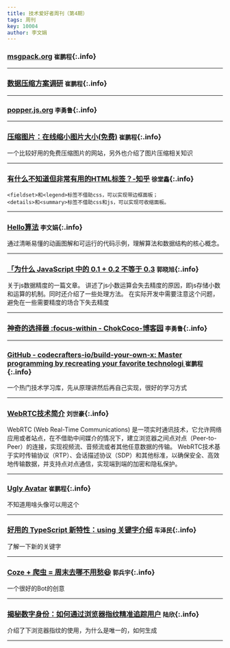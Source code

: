 ```yaml
---
title: 技术爱好者周刊（第4期）
tags: 周刊
key: 10004
author: 李文娟
---
```


### [msgpack.org](https://msgpack.org/)   `崔鹏程`{:.info}
---
### [数据压缩方案调研](https://j0t9xglvod.feishu.cn/wiki/O6xiw9Qu4igcWrkY7KVcJ8CLnmh)   `崔鹏程`{:.info}

---


### [popper.js.org](https://popper.js.org/docs/v2/)   `李勇鲁`{:.info}

---

### [压缩图片：在线缩小图片大小(免费)](https://freecompress.com/zh-cn/compress-image )   `崔鹏程`{:.info}

一个比较好用的免费压缩图片的网站，另外也介绍了图片压缩相关知识

---

### [有什么不知道但非常有用的HTML标签？-知乎](https://www.zhihu.com/answer/3506974621)   `徐堂鑫`{:.info}

```
<fieldset>和<legend>标签不借助css，可以实现带边框面板；
<details>和<summary>标签不借助css和js，可以实现可收缩面板。
```
---

### [Hello算法](https://www.hello-algo.com/chapter_paperbook/)   `李文娟`{:.info}

通过清晰易懂的动画图解和可运行的代码示例，理解算法和数据结构的核心概念。

---

### [「为什么 JavaScript 中的 0.1 + 0.2 不等于 0.3](https://juejin.cn/post/7342697016180768768)   `郭晓旭`{:.info}

关于js数据精度的一篇文章。
讲述了js小数运算会失去精度的原因，即js存储小数和运算的机制。同时还介绍了一些处理方法。
在实际开发中需要注意这个问题，避免在一些需要精度的场合下失去精度

---

### [神奇的选择器 :focus-within - ChokCoco-博客园](https://www.cnblogs.com/coco1s/p/9406413.html)   `李勇鲁`{:.info}

---

### [GitHub - codecrafters-io/build-your-own-x: Master programming by recreating your favorite technologi ](https://github.com/codecrafters-io/build-your-own-x)   `崔鹏程`{:.info}

一个热门技术学习库，先从原理讲然后再自己实现，很好的学习方式

---

### [WebRTC技术简介](https://zhuanlan.zhihu.com/p/421503695)   `刘世豪`{:.info}

WebRTC (Web Real-Time Communications) 是一项实时通讯技术，它允许网络应用或者站点，在不借助中间媒介的情况下，建立浏览器之间点对点（Peer-to-Peer）的连接，实现视频流、音频流或者其他任意数据的传输。
WebRTC技术基于实时传输协议（RTP）、会话描述协议（SDP）和其他标准，以确保安全、高效地传输数据，并支持点对点通信，实现端到端的加密和隐私保护。

---

### [Ugly Avatar](https://txstc55.github.io/ugly-avatar/)   `崔鹏程`{:.info}

不知道用啥头像可以用这个

---

### [好用的 TypeScript 新特性：using 关键字介绍](https://juejin.cn/post/7297522590682808335)   `车泽民`{:.info}

了解一下新的关键字

---
### [Coze + 爬虫 = 周末去哪不用愁😆](https://juejin.cn/post/7340120569029836852#heading-8)   `郭兵宇`{:.info}

一个很好的Bot的创意

---
### [揭秘数字身份：如何通过浏览器指纹精准追踪用户](https://juejin.cn/post/7325831147564498980?searchId=20240530174011FE1B821F5F7B9A05606E)   `陆欣`{:.info}

介绍了下浏览器指纹的使用，为什么是唯一的，如何生成

---
